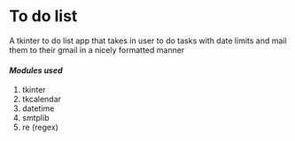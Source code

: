 # To do list
 A tkinter to do list app that takes in user to do tasks with date limits and mail them to their gmail in a nicely formatted manner

#### ***Modules used***
 1. tkinter
 2. tkcalendar
 3. datetime
 4. smtplib
 5. re (regex)